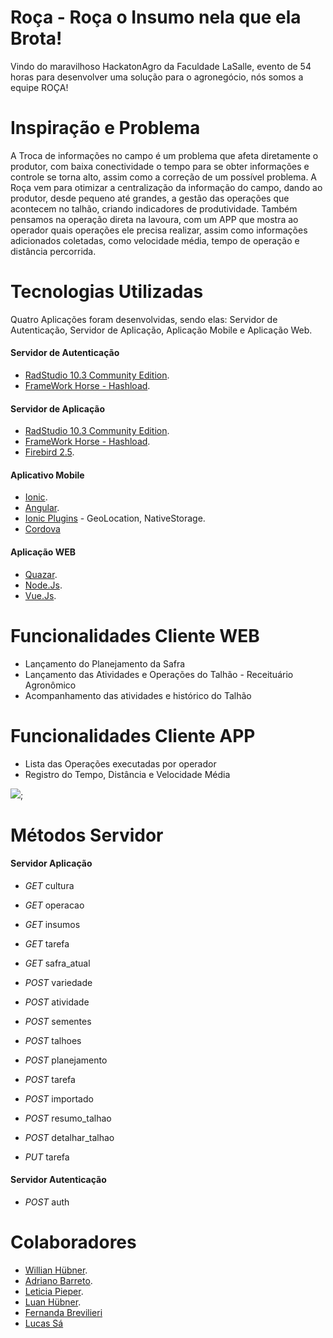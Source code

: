 # Roça - Roça o Insumo nela que ela Brota!
  Vindo do maravilhoso HackatonAgro da Faculdade LaSalle, evento de 54 horas para desenvolver uma solução para o agronegócio, nós somos a  equipe ROÇA!

# Inspiração e Problema
  A Troca de informações no campo é um problema que afeta diretamente o produtor, com baixa conectividade o tempo para se obter informações e controle se torna alto, assim como a correção de um possível problema.
  A Roça vem para otimizar a centralização da informação do campo, dando ao produtor, desde pequeno até grandes, a gestão das operações que acontecem no talhão, criando indicadores de produtividade.
  Também pensamos na operação direta na lavoura, com um APP que mostra ao operador quais operações ele precisa realizar, assim como informações adicionados coletadas, como velocidade média, tempo de operação e distância percorrida.
  
# Tecnologias Utilizadas

Quatro Aplicações foram desenvolvidas, sendo elas: Servidor de Autenticação, Servidor de Aplicação, Aplicação Mobile e Aplicação Web.

#### Servidor de Autenticação

- [RadStudio 10.3 Community Edition](https://www.embarcadero.com/br/products/delphi/starter/free-download).
- [FrameWork Horse - Hashload](https://github.com/HashLoad/horse).

#### Servidor de Aplicação

- [RadStudio 10.3 Community Edition](https://www.embarcadero.com/br/products/delphi/starter/free-download).
- [FrameWork Horse - Hashload](https://github.com/HashLoad/horse).
- [Firebird 2.5](https://firebirdsql.org/).

#### Aplicativo Mobile

- [Ionic](https://ionicframework.com/).
- [Angular](https://angularjs.org/).
- [Ionic Plugins](https://ionicframework.com/docs/native/) - GeoLocation, NativeStorage.
- [Cordova](https://cordova.apache.org/)

#### Aplicação WEB

- [Quazar](https://quasar.dev/).
- [Node.Js](https://www.npmjs.com/).
- [Vue.Js](https://vuejs.org/).

# Funcionalidades Cliente WEB
- Lançamento do Planejamento da Safra
- Lançamento das Atividades e Operações do Talhão - Receituário Agronômico
- Acompanhamento das atividades e histórico do Talhão

# Funcionalidades Cliente APP
- Lista das Operações executadas por operador
- Registro do Tempo, Distância e Velocidade Média

![](https://github.com/hackagritech/roca/blob/master/esquematico_dados.png);

# Métodos Servidor
#### Servidor Aplicação
- *GET* cultura
- *GET* operacao
- *GET* insumos
- *GET* tarefa
- *GET* safra_atual

- *POST* variedade
- *POST* atividade
- *POST* sementes
- *POST* talhoes
- *POST* planejamento
- *POST* tarefa
- *POST* importado
- *POST* resumo_talhao
- *POST* detalhar_talhao

- *PUT* tarefa

#### Servidor Autenticação
- *POST* auth

# Colaboradores
- [Willian Hübner](https://github.com/WillHubner).
- [Adriano Barreto](https://github.com/AdrianoBarreto).
- [Leticia Pieper](https://github.com/Pieper04).
- [Luan Hübner](https://github.com/luanhubner).
- [Fernanda Brevilieri](https://www.linkedin.com/in/fernanda-araujo-brevilieri-18421a79/)
- [Lucas Sá](https://www.linkedin.com/in/lucas-s%C3%A1-584b0a1a2/)
